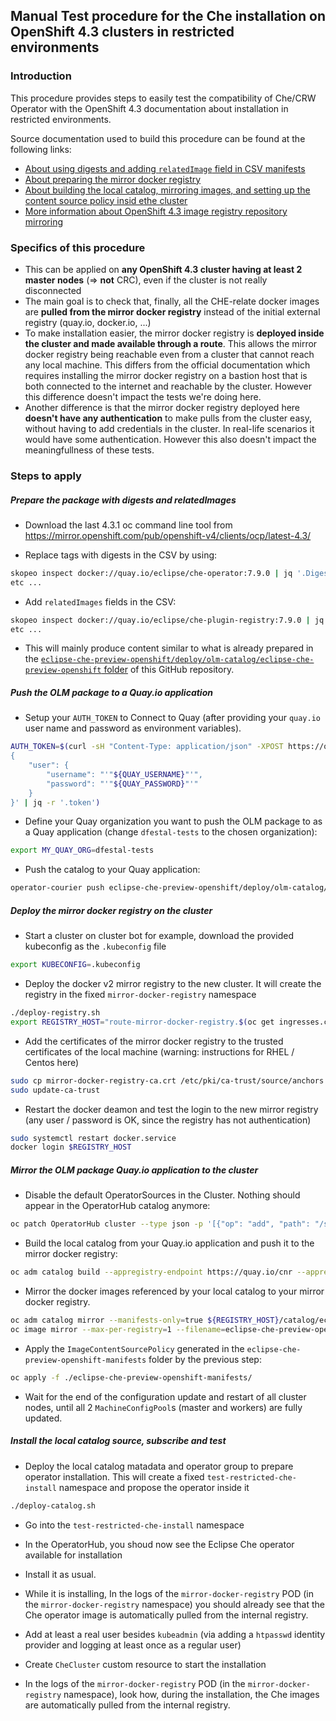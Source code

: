## Manual Test procedure for the Che installation on OpenShift 4.3 clusters in restricted environments

### Introduction

This procedure provides steps to easily test the compatibility of Che/CRW Operator
with the OpenShift 4.3 documentation about installation in restricted environments.

Source documentation used to build this procedure can be found at the following links:
- [About using digests and adding `relatedImage` field in CSV manifests](https://docs.openshift.com/container-platform/4.3/operators/operator_sdk/osdk-generating-csvs.html#olm-enabling-operator-for-restricted-network_osdk-generating-csvs)
- [About preparing the mirror docker registry](https://docs.openshift.com/container-platform/4.3/installing/install_config/installing-restricted-networks-preparations.html#installation-about-mirror-registry_installing-restricted-networks-preparations) 
- [About building the local catalog, mirroring images, and setting up the content source policy insid ethe cluster](https://docs.openshift.com/container-platform/4.3/operators/olm-restricted-networks.html#olm-understanding-operator-catalog-images_olm-restricted-networks)
- [More information about OpenShift 4.3 image registry repository mirroring](https://docs.openshift.com/container-platform/4.3/openshift_images/image-configuration.html#images-configuration-registry-mirror_image-configuration) 

### Specifics of this procedure

- This can be applied on **any OpenShift 4.3 cluster having at least 2 master nodes** (=> **not** CRC),
even if the cluster is not really disconnected
- The main goal is to check that, finally, all the CHE-relate docker images are **pulled from the mirror docker registry** instead of the initial external registry (quay.io, docker.io, ...)
- To make installation easier, the mirror docker registry is **deployed inside the cluster and made available through a route**. This allows the mirror docker registry being reachable even from a cluster that cannot reach any local machine.
This differs from the official documentation which requires installing the mirror docker registry on a bastion host that is both connected to the internet and reachable by the cluster. However this difference doesn't impact the tests we're doing here.
- Another difference is that the mirror docker registry deployed here **doesn't have any authentication** to make pulls from the cluster easy, without having to add credentials in the cluster. In real-life scenarios it would have some authentication. However this also doesn't impact the meaningfullness of these tests.

### Steps to apply


##### Prepare the package with digests and relatedImages

- Download the last 4.3.1 oc command line tool from https://mirror.openshift.com/pub/openshift-v4/clients/ocp/latest-4.3/

- Replace tags with digests in the CSV by using:

```bash
skopeo inspect docker://quay.io/eclipse/che-operator:7.9.0 | jq '.Digest'
etc ...
```

- Add `relatedImages` fields in the CSV:

```bash
skopeo inspect docker://quay.io/eclipse/che-plugin-registry:7.9.0 | jq '.Digest'
etc ...
```

- This will mainly produce content similar to what is already prepared in the [`eclipse-che-preview-openshift/deploy/olm-catalog/eclipse-che-preview-openshift` folder](./eclipse-che-preview-openshift/deploy/olm-catalog/eclipse-che-preview-openshift) of this GitHub repository.

##### Push the OLM package to a Quay.io application

- Setup your `AUTH_TOKEN` to Connect to Quay (after providing your `quay.io` user name and password as environment variables).

```bash
AUTH_TOKEN=$(curl -sH "Content-Type: application/json" -XPOST https://quay.io/cnr/api/v1/users/login -d '                                     
{                  
    "user": {
        "username": "'"${QUAY_USERNAME}"'",
        "password": "'"${QUAY_PASSWORD}"'"
    }
}' | jq -r '.token')
```

- Define your Quay organization you want to push the OLM package to as a Quay application (change `dfestal-tests` to the chosen organization):

```bash
export MY_QUAY_ORG=dfestal-tests
```

- Push the catalog to your Quay application:

```bash
operator-courier push eclipse-che-preview-openshift/deploy/olm-catalog/eclipse-che-preview-openshift ${MY_QUAY_ORG} eclipse-che-preview-openshift 9.9.$(date +%s) "$AUTH_TOKEN"
```

##### Deploy the mirror docker registry on the cluster

- Start a cluster on cluster bot for example, download the provided kubeconfig as the `.kubeconfig` file

```bash
export KUBECONFIG=.kubeconfig
```

- Deploy the docker v2 mirror registry to the new cluster. It will create the registry in the fixed `mirror-docker-registry` namespace

```bash
./deploy-registry.sh
export REGISTRY_HOST="route-mirror-docker-registry.$(oc get ingresses.config.openshift.io cluster -o=jsonpath='{ .spec.domain }')"
```

- Add the certificates of the mirror docker registry to the trusted certificates of the local machine (warning: instructions for RHEL / Centos here)
 
```bash
sudo cp mirror-docker-registry-ca.crt /etc/pki/ca-trust/source/anchors
sudo update-ca-trust
```

- Restart the docker deamon and test the login to the new mirror registry (any user / password is OK, since the registry has not authentication)

```bash
sudo systemctl restart docker.service
docker login $REGISTRY_HOST 
```

##### Mirror the OLM package Quay.io application to the cluster

- Disable the default OperatorSources in the Cluster. Nothing should appear in the OperatorHub catalog anymore:

```bash
oc patch OperatorHub cluster --type json -p '[{"op": "add", "path": "/spec/disableAllDefaultSources", "value": true}]'
```

- Build the local catalog from your Quay.io application and push it to the mirror docker registry:

```bash
oc adm catalog build --appregistry-endpoint https://quay.io/cnr --appregistry-org ${MY_QUAY_ORG} --to=${REGISTRY_HOST}/catalog/eclipse-che-preview-openshift:v1
```

- Mirror the docker images referenced by your local catalog to your mirror docker registry.

```bash
oc adm catalog mirror --manifests-only=true ${REGISTRY_HOST}/catalog/eclipse-che-preview-openshift:v1 ${REGISTRY_HOST}
oc image mirror --max-per-registry=1 --filename=eclipse-che-preview-openshift-manifests/mapping.txt
```

- Apply the `ImageContentSourcePolicy` generated in the `eclipse-che-preview-openshift-manifests` folder by the previous step:

```bash
oc apply -f ./eclipse-che-preview-openshift-manifests/
```

- Wait for the end of the configuration update and restart of all cluster nodes, until all 2 `MachineConfigPool`s (master and workers) are fully updated.

##### Install the local catalog source, subscribe and  test

- Deploy the local catalog matadata and operator group to prepare operator installation. This will create a fixed `test-restricted-che-install` namespace and propose the operator inside it
 
```bash
./deploy-catalog.sh
```

- Go into the `test-restricted-che-install` namespace

- In the OperatorHub, you shoud now see the Eclipse Che operator available for installation 

- Install it as usual.

- While it is installing, In the logs of the `mirror-docker-registry` POD (in the `mirror-docker-registry` namespace) you should already see that the Che operator image is automatically pulled from the internal registry.

- Add at least a real user besides `kubeadmin` (via adding a `htpasswd` identity provider and logging at least once as a regular user)

- Create `CheCluster` custom resource to start the installation

- In the logs of the `mirror-docker-registry` POD (in the `mirror-docker-registry` namespace), look how, during the installation, the Che images are automatically pulled from the internal registry.
